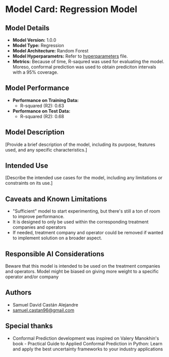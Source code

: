 # Model Card: Regression Model

## Model Details
- **Model Version:** 1.0.0
- **Model Type:** Regression
- **Model Architecture:** Random Forest
- **Model Hyperparametrs:** Refer to [hyperparameters](results/quick_modeling/hyperparameters.json) file.
- **Metrics:** Because of time, R-saqured was used for evaluating the model. Moreso, conformal prediction was used to obtain prediciton intervals with a 95% coverage.

## Model Performance

- **Performance on Training Data:**
  - R-squared (R2): 0.63
- **Performance on Test Data:**
  - R-squared (R2): 0.68

## Model Description
[Provide a brief description of the model, including its purpose, features used, and any specific characteristics.]

## Intended Use
[Describe the intended use cases for the model, including any limitations or constraints on its use.]

## Caveats and Known Limitations
- "Sufficient" model to start experimenting, but there's still a ton of room to improve performance.
- It is designed to only be used within the corresponding treatment companies and operators
- If needed, treatment company and operator could be removed if wanted to implement solution on a broader aspect.

## Responsible AI Considerations
Beware that this model is intended to be used on the treatment companies and operators. Model might be biased on giving more weight to a specific operator and/or company

## Authors
- Samuel David Castán Alejandre
- samuel.castan96@gmail.com

## Special thanks
- Conformal Prediction development was inspired on Valery Manokhin's book - Practical Guide to Applied Conformal Prediction in Python: Learn and apply the best uncertainty frameworks to your industry applications